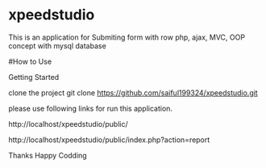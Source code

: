 # xpeedstudio
This is an application for Submiting form with row php, ajax, MVC, OOP concept with mysql database



#How to Use

Getting Started

clone the project git clone https://github.com/saiful199324/xpeedstudio.git

please use following links for run this application. 

http://localhost/xpeedstudio/public/

http://localhost/xpeedstudio/public/index.php?action=report

Thanks Happy Codding

